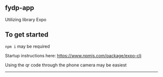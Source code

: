 ## fydp-app

Utilizing library Expo

## To get started

`npm i` may be required

Startup instructions here: https://www.npmjs.com/package/expo-cli

Using the qr code through the phone camera may be easiest

---
